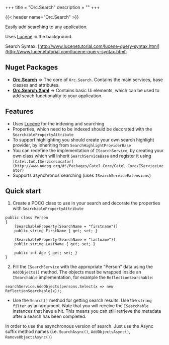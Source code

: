 +++
title = "Orc.Search" 
description = ""
+++

{{< header name="Orc.Search" >}}

Easily add searching to any application.

Uses [Lucene](http://lucenenet.apache.org/) in the background.

Search Syntax: [http://www.lucenetutorial.com/lucene-query-syntax.html](http://www.lucenetutorial.com/lucene-query-syntax.html)


Nuget Packages
-----------------

- **[Orc.Search](https://www.nuget.org/packages/Orc.Search/)** => The core of `Orc.Search`. Contains the main services, base classes and attributes.
- **[Orc.Search.Xaml](https://www.nuget.org/packages/Orc.Search.Xaml/)** => Contains basic Ui elements, which can be used to add seach functionality to your application.

Features
--------

- Uses [Lucene](http://lucenenet.apache.org/) for the indexing and searching
- Properties, which need to be indexed should be decorated with the `SearchablePropertyAttribute` 
- To support highlighting you should create your own search highlight provider, by inheriting from `SearchHighlightProviderBase` 
- You can redefine the implementation of `ISearchService`, by creating your own class which will inherit `SearchServiceBase` and register it using `[Catel.IoC.IServiceLocator](http://www.nudoq.org/#!/Packages/Catel.Core/Catel.Core/IServiceLocator)`
- Supports asynchronos searching (uses `ISearchServiceExtensions`)

Quick start
---------------

1. Create a POCO class to use in your search and decorate the properties with `SearchablePropertyAttribute`
 
```
public class Person
{
	[SearchableProperty(SearchName = "firstname")]
	public string FirstName { get; set; }
	
	[SearchableProperty(SearchName = "lastname")]
	public string LastName { get; set; }
	
	public int Age { get; set; }
}
```

2. Fill the `ISearchService` with the appropriate "Person" data using the `AddObjects()` method. The objects must be wrapped inside an `ISearchable` implementation, for example the `ReflectionSearchable`:

```
searchService.AddObjects(persons.Select(x => new ReflectionSearchable(x));
```

- Use the `Search()` method for getting search results. Use the `string filter` as an argument. Note that you will receive the `ISearchable` instances that have a hit. This means you can still retrieve the metadata after a search has been completed.

In order to use the asynchronous version of search. Just use the Async suffix method names (i.e. `SearchAsync()`, `AddObjectsAsync()`, `RemoveObjectsAsync()`)
